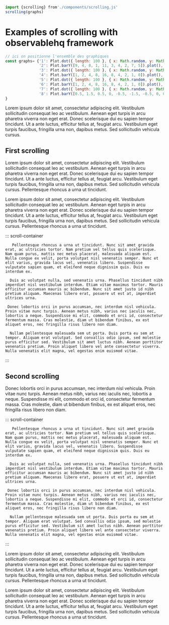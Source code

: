 ```js 
import {scrolling} from'./components/scrolling.js'  
scrolling(graphs)
```

# Examples of scrolling with observablehq framework

```js 
// ici on positionne l'ensemble des graphiques
const graphs= {'1': Plot.dot({ length: 100 }, { x: Math.random, y: Math.random }).plot(),
               '2': Plot.barY([9, 4, 8, 1, 11, 3, 4, 2, 7, 5]).plot(),
               '3': Plot.dot({ length: 100 }, { x: Math.random, y: Math.random }).plot(),
               '4': Plot.barY([1, 2, 4, 8, 16, 8, 4, 2, 1, 0]).plot(),
               '5': Plot.dot({ length: 100 }, { x: Math.random, y: Math.random }).plot(),
               '6': Plot.barY([1, 2, 4, 8, 16, 8, 4, 2, 1, 0]).plot(),
               '7': Plot.dot({ length: 100 }, { x: Math.random, y: Math.random }).plot(),
               '8': Plot.barY([0.5, 1.5, 0.5, 0, -0.5, -1.5, -0.5, 0, 0.5, 1.5]).plot()   
}
```

Lorem ipsum dolor sit amet, consectetur adipiscing elit. Vestibulum sollicitudin consequat leo ac vestibulum. Aenean eget turpis in arcu pharetra viverra non eget erat. Donec scelerisque dui eu sapien tempor tincidunt. Ut a ante luctus, efficitur tellus at, feugiat arcu. Vestibulum eget turpis faucibus, fringilla urna non, dapibus metus. Sed sollicitudin vehicula cursus. 

## First scrolling


  Lorem ipsum dolor sit amet, consectetur adipiscing elit. Vestibulum sollicitudin consequat leo ac vestibulum. Aenean eget turpis in arcu pharetra viverra non eget erat. Donec scelerisque dui eu sapien tempor tincidunt. Ut a ante luctus, efficitur tellus at, feugiat arcu. Vestibulum eget turpis faucibus, fringilla urna non, dapibus metus. Sed sollicitudin vehicula cursus. Pellentesque rhoncus a urna ut tincidunt. 


  Lorem ipsum dolor sit amet, consectetur adipiscing elit. Vestibulum sollicitudin consequat leo ac vestibulum. Aenean eget turpis in arcu pharetra viverra non eget erat. Donec scelerisque dui eu sapien tempor tincidunt. Ut a ante luctus, efficitur tellus at, feugiat arcu. Vestibulum eget turpis faucibus, fringilla urna non, dapibus metus. Sed sollicitudin vehicula cursus. Pellentesque rhoncus a urna ut tincidunt. 


::: scroll-container 

~~~ scroll-section 1
   Pellentesque rhoncus a urna ut tincidunt. Nunc sit amet gravida erat, ac ultricies tortor. Nam pretium vel tellus quis scelerisque. Nam quam purus, mattis nec metus placerat, malesuada aliquam est. Nulla congue ex velit, porta volutpat nisl venenatis semper. Nunc et elit varius, gravida lacus vel, venenatis libero. Suspendisse vulputate sapien quam, et eleifend neque dignissim quis. Duis eu interdum ex.
~~~ 

~~~ scroll-section 2
  Duis ac volutpat nulla, sed venenatis urna. Phasellus tincidunt nibh imperdiet nisl vestibulum interdum. Etiam vitae maximus tortor. Mauris efficitur accumsan mauris ac bibendum. Nunc sit amet justo id nibh pretium aliquam. Maecenas libero erat, posuere ut est at, imperdiet ultrices urna.
~~~ 
  
~~~ scroll-section 3
 Donec lobortis orci in purus accumsan, nec interdum nisl vehicula. Proin vitae nunc turpis. Aenean metus nibh, varius nec iaculis nec, lobortis a neque. Suspendisse mi elit, commodo et orci id, consectetur fermentum massa. Cras molestie, diam ut bibendum finibus, ex est aliquet eros, nec fringilla risus libero non diam.
~~~
  
~~~ scroll-section 4
  Nullam pellentesque malesuada sem ut porta. Duis porta eu sem at tempor. Aliquam erat volutpat. Sed convallis odio ipsum, sed molestie purus efficitur sed. Vestibulum sit amet luctus nibh. Aenean porttitor venenatis pretium. Proin aliquet libero vel ante consectetur viverra. Nulla venenatis elit magna, vel egestas enim euismod vitae.
~~~

:::

## Second scrolling 

Donec lobortis orci in purus accumsan, nec interdum nisl vehicula. Proin vitae nunc turpis. Aenean metus nibh, varius nec iaculis nec, lobortis a neque. Suspendisse mi elit, commodo et orci id, consectetur fermentum massa. Cras molestie, diam ut bibendum finibus, ex est aliquet eros, nec fringilla risus libero non diam.

::: scroll-container 

~~~ scroll-section 5
   Pellentesque rhoncus a urna ut tincidunt. Nunc sit amet gravida erat, ac ultricies tortor. Nam pretium vel tellus quis scelerisque. Nam quam purus, mattis nec metus placerat, malesuada aliquam est. Nulla congue ex velit, porta volutpat nisl venenatis semper. Nunc et elit varius, gravida lacus vel, venenatis libero. Suspendisse vulputate sapien quam, et eleifend neque dignissim quis. Duis eu interdum ex.
~~~ 

~~~ scroll-section 6
  Duis ac volutpat nulla, sed venenatis urna. Phasellus tincidunt nibh imperdiet nisl vestibulum interdum. Etiam vitae maximus tortor. Mauris efficitur accumsan mauris ac bibendum. Nunc sit amet justo id nibh pretium aliquam. Maecenas libero erat, posuere ut est at, imperdiet ultrices urna.
~~~ 
  
~~~ scroll-section 7
 Donec lobortis orci in purus accumsan, nec interdum nisl vehicula. Proin vitae nunc turpis. Aenean metus nibh, varius nec iaculis nec, lobortis a neque. Suspendisse mi elit, commodo et orci id, consectetur fermentum massa. Cras molestie, diam ut bibendum finibus, ex est aliquet eros, nec fringilla risus libero non diam.
~~~
  
~~~ scroll-section 8
  Nullam pellentesque malesuada sem ut porta. Duis porta eu sem at tempor. Aliquam erat volutpat. Sed convallis odio ipsum, sed molestie purus efficitur sed. Vestibulum sit amet luctus nibh. Aenean porttitor venenatis pretium. Proin aliquet libero vel ante consectetur viverra. Nulla venenatis elit magna, vel egestas enim euismod vitae.
~~~

:::

Lorem ipsum dolor sit amet, consectetur adipiscing elit. Vestibulum sollicitudin consequat leo ac vestibulum. Aenean eget turpis in arcu pharetra viverra non eget erat. Donec scelerisque dui eu sapien tempor tincidunt. Ut a ante luctus, efficitur tellus at, feugiat arcu. Vestibulum eget turpis faucibus, fringilla urna non, dapibus metus. Sed sollicitudin vehicula cursus. Pellentesque rhoncus a urna ut tincidunt. 


Lorem ipsum dolor sit amet, consectetur adipiscing elit. Vestibulum sollicitudin consequat leo ac vestibulum. Aenean eget turpis in arcu pharetra viverra non eget erat. Donec scelerisque dui eu sapien tempor tincidunt. Ut a ante luctus, efficitur tellus at, feugiat arcu. Vestibulum eget turpis faucibus, fringilla urna non, dapibus metus. Sed sollicitudin vehicula cursus. Pellentesque rhoncus a urna ut tincidunt. 



